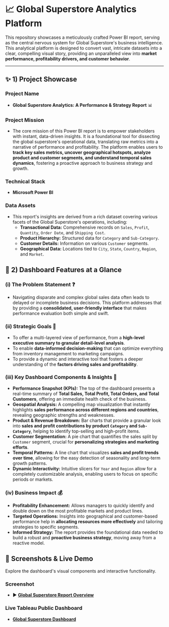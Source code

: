 # 📈 Global Superstore Analytics Platform

This repository showcases a meticulously crafted Power BI report, serving as the central nervous system for Global Superstore's business intelligence. This analytical platform is designed to convert vast, intricate datasets into a clear, compelling visual story, providing an unparalleled view into **market performance, profitability drivers, and customer behavior**.

---

## ✨ 1) Project Showcase

### Project Name
* **Global Superstore Analytics: A Performance & Strategy Report** 📊

### Project Mission
* The core mission of this Power BI report is to empower stakeholders with instant, data-driven insights. It is a foundational tool for dissecting the global superstore's operational data, translating raw metrics into a narrative of performance and profitability. The platform enables users to **track key sales metrics, uncover geographical hotspots, analyze product and customer segments, and understand temporal sales dynamics**, fostering a proactive approach to business strategy and growth.

### Technical Stack
* **Microsoft Power BI**

### Data Assets
* This report's insights are derived from a rich dataset covering various facets of the Global Superstore's operations, including:
    * **Transactional Data:** Comprehensive records on `Sales`, `Profit`, `Quantity`, `Order Date`, and `Shipping Cost`.
    * **Product Hierarchy:** Structured data for `Category` and `Sub-Category`.
    * **Customer Details:** Information on various `Customer` segments.
    * **Geographical Data:** Locations tied to `City`, `State`, `Country`, `Region`, and `Market`.

## 🌟 2) Dashboard Features at a Glance

### (i) The Problem Statement ❓
* Navigating disparate and complex global sales data often leads to delayed or incomplete business decisions. This platform addresses that by providing a **consolidated, user-friendly interface** that makes performance evaluation both simple and swift.

### (ii) Strategic Goals 🎯
* To offer a multi-layered view of performance, from a **high-level executive summary to granular detail-level analysis**.
* To enable **data-informed decision-making** that can optimize everything from inventory management to marketing campaigns.
* To provide a dynamic and interactive tool that fosters a deeper understanding of the **factors driving sales and profitability**.

### (iii) Key Dashboard Components & Insights 🧭
* **Performance Snapshot (KPIs):** The top of the dashboard presents a real-time summary of **Total Sales, Total Profit, Total Orders, and Total Customers**, offering an immediate health check of the business.
* **Geospatial Analysis:** A compelling map visualization that instantly highlights **sales performance across different regions and countries**, revealing geographic strengths and weaknesses.
* **Product & Revenue Breakdown:** Bar charts that provide a granular look into **sales and profit contributions by product `Category` and `Sub-Category`**, helping to identify top-selling and high-profit items.
* **Customer Segmentation:** A pie chart that quantifies the sales split by `Customer` segment, crucial for **personalizing strategies and marketing efforts**.
* **Temporal Patterns:** A line chart that visualizes **sales and profit trends over time**, allowing for the easy detection of seasonality and long-term growth patterns.
* **Dynamic Interactivity:** Intuitive slicers for `Year` and `Region` allow for a completely customizable analysis, enabling users to focus on specific periods or markets.

### (iv) Business Impact 💰
* **Profitability Enhancement:** Allows managers to quickly identify and double down on the most profitable markets and product lines.
* **Targeted Operations:** Insights into geographical and customer-based performance help in **allocating resources more effectively** and tailoring strategies to specific segments.
* **Informed Strategy:** The report provides the foundational data needed to build a robust and **proactive business strategy**, moving away from a reactive model.

## 📸 Screenshots & Live Demo
Explore the dashboard's visual components and interactive functionality.

### Screenshot
* ▶️ **[Global Superstore Report Overview](Global_Superstore_Overview.jpg)**

### Live Tableau Public Dashboard
* **[Global Superstore Dashboard](https://public.tableau.com/views/Dashboardsuperstore_17433624339060/Dashboard1?:language=en-US&:sid=&:redirect=auth&:display_count=n&:origin=viz_share_link)**
